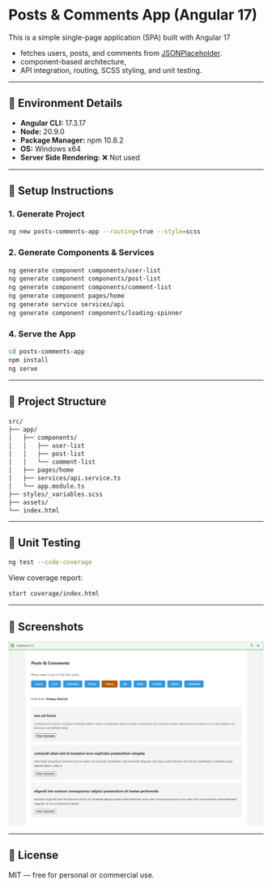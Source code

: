 # Posts & Comments App (Angular 17)

This is a simple single-page application (SPA) built with Angular 17 
 - fetches users, posts, and comments from [JSONPlaceholder](https://jsonplaceholder.typicode.com/). 
 - component-based architecture, 
 - API integration, routing, SCSS styling, and unit testing.

---

## 🔧 Environment Details
- **Angular CLI:** 17.3.17
- **Node:** 20.9.0
- **Package Manager:** npm 10.8.2
- **OS:** Windows x64
- **Server Side Rendering:** ❌ Not used

---

## 🚀 Setup Instructions

### 1. Generate Project
```bash
ng new posts-comments-app --routing=true --style=scss
```

### 2. Generate Components & Services
```bash
ng generate component components/user-list
ng generate component components/post-list
ng generate component components/comment-list
ng generate component pages/home
ng generate service services/api
ng generate component components/loading-spinner
```

### 4. Serve the App
```bash
cd posts-comments-app
npm install
ng serve
```

---

## 🧱 Project Structure
```
src/
├── app/
│   ├── components/
│   │   ├── user-list
│   │   ├── post-list
│   │   └── comment-list 
│   ├── pages/home
│   ├── services/api.service.ts
│   └── app.module.ts
├── styles/_variables.scss
├── assets/
└── index.html
```

---

## 🧪 Unit Testing
```bash
ng test --code-coverage
```
View coverage report:
```bash
start coverage/index.html
```
---

## 📸 Screenshots
![alt text](image.png)

---

## 📄 License
MIT — free for personal or commercial use.
